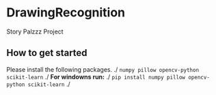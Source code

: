 # DrawingRecognition
Story Palzzz Project

## How to get started
Please install the following packages. ./
  `numpy pillow opencv-python scikit-learn` ./
  **For windowns run:** ./
    `pip install numpy pillow opencv-python scikit-learn` ./
